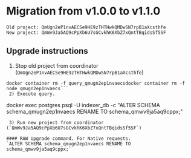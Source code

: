 # Migration from v1.0.0 to v1.1.0
```
Old project: QmUgn2eP1nvAECSe9HE9zTHTHwkQMDwSN7rpB1aXcsthfe
New project: QmWv9Ja5AQ9cPpXb6U7sGCvkhK6XbZ7xQntTBqidsSf5SF
```


## Upgrade instructions
 1) Stop old project from coordinator (`QmUgn2eP1nvAECSe9HE9zTHTHwkQMDwSN7rpB1aXcsthfe`)
```
docker container rm -f query_qmugn2ep1nvaecsdocker container rm -f node_qmugn2ep1nvaecs```
 2) Execute query.

```
docker exec postgres psql -U indexer_db -c "ALTER SCHEMA schema_qmugn2ep1nvaecs RENAME TO schema_qmwv9ja5aq9cppx;"
```
 3) Run new project from coordinator (`QmWv9Ja5AQ9cPpXb6U7sGCvkhK6XbZ7xQntTBqidsSf5SF`)

#### RAW Upgrade command. For Native requests.
`ALTER SCHEMA schema_qmugn2ep1nvaecs RENAME TO schema_qmwv9ja5aq9cppx;`

